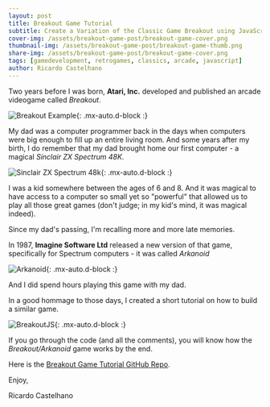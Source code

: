 ```yaml
---
layout: post
title: Breakout Game Tutorial
subtitle: Create a Variation of the Classic Game Breakout using JavaScript
cover-img: /assets/breakout-game-post/breakout-game-cover.png
thumbnail-img: /assets/breakout-game-post/breakout-game-thumb.png
share-img: /assets/breakout-game-post/breakout-game-cover.png
tags: [gamedevelopment, retrogames, classics, arcade, javascript]
author: Ricardo Castelhano
---
```



Two years before I was born, **Atari, Inc.** developed and published an arcade videogame called *Breakout*.

![Breakout Example](/assets/breakout-game-post/Breakout_game_screenshot.png){: .mx-auto.d-block :}

 
My dad was a computer programmer back in the days when computers were big enough to fill up an entire living room. And some years after my birth, I do remember that my dad brought home our first computer - a magical *Sinclair ZX Spectrum 48K*. 
 

![Sinclair ZX Spectrum 48k](/assets/breakout-game-post/ZXSpectrum48k.jpg){: .mx-auto.d-block :}

I was a kid somewhere between the ages of 6 and 8. And it was magical to have access to a computer so small yet so "powerful" that allowed us to play all those great games (don't judge; in my kid's mind, it was magical indeed).

Since my dad's passing, I'm recalling more and more late memories.

In 1987, **Imagine Software Ltd** released a new version of that game, specifically for Spectrum computers - it was called *Arkanoid*

![Arkanoid](/assets/breakout-game-post/Arkanoid.jpg){: .mx-auto.d-block :}

And I did spend hours playing this game with my dad.

In a good hommage to those days, I created a short tutorial on how to build a similar game.

![BreakoutJS](/assets/breakout-game-post/breakout-game-thumb.png){: .mx-auto.d-block :}

If you go through the code (and all the comments), you will know how the *Breakout/Arkanoid* game works by the end.

Here is the [Breakout Game Tutorial GitHub Repo](https://github.com/RicCastelhano/breakout-game-tutorial).

Enjoy,

Ricardo Castelhano